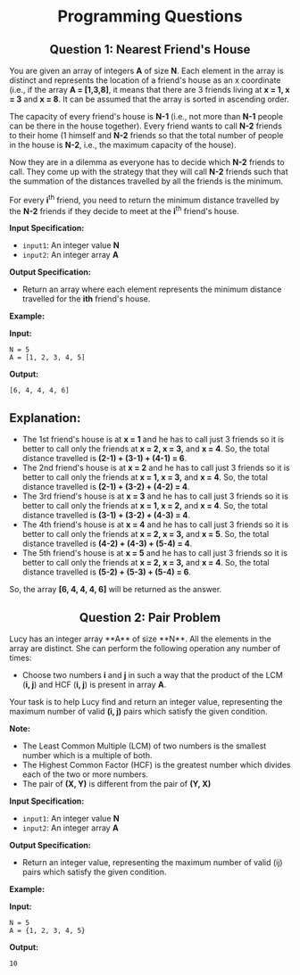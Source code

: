 <div align="center">
<h1> Programming Questions </h1>

## Question 1: Nearest Friend's House
</div>

You are given an array of integers **A** of size **N**. Each element in the array is distinct and represents the location of a friend's house as an x coordinate (i.e., if the array **A = [1,3,8]**, it means that there are 3 friends living at **x = 1, x = 3** and **x = 8**. It can be assumed that the array is sorted in ascending order.

The capacity of every friend's house is **N-1** (i.e., not more than **N-1** people can be there in the house together). Every friend wants to call **N-2** friends to their home (1 himself and **N-2** friends so that the total number of people in the house is **N-2**, i.e., the maximum capacity of the house).

Now they are in a dilemma as everyone has to decide which **N-2** friends to call. They come up with the strategy that they will call **N-2** friends such that the summation of the distances travelled by all the friends is the minimum.

For every **i**<sup>th</sup> friend, you need to return the minimum distance travelled by the **N-2** friends if they decide to meet at the **i**<sup>th</sup> friend's house.

**Input Specification:**
- `input1`: An integer value **N**
- `input2`: An integer array **A**

**Output Specification:**
- Return an array where each element represents the minimum distance travelled for the **ith** friend's house.

**Example:**

**Input:**
```
N = 5
A = [1, 2, 3, 4, 5]
```

**Output:**
```
[6, 4, 4, 4, 6]
```

## Explanation:
- The 1st friend's house is at **x = 1** and he has to call just 3 friends so it is better to call only the friends at **x = 2, x = 3,** and **x = 4**. So, the total distance travelled is **(2-1) + (3-1) + (4-1) = 6**.
- The 2nd friend's house is at **x = 2** and he has to call just 3 friends so it is better to call only the friends at **x = 1, x = 3,** and **x = 4**. So, the total distance travelled is **(2-1) + (3-2) + (4-2) = 4**.
- The 3rd friend's house is at **x = 3** and he has to call just 3 friends so it is better to call only the friends at **x = 1, x = 2,** and **x = 4**. So, the total distance travelled is **(3-1) + (3-2) + (4-3) = 4**.
- The 4th friend's house is at **x = 4** and he has to call just 3 friends so it is better to call only the friends at **x = 2, x = 3,** and **x = 5**. So, the total distance travelled is **(4-2) + (4-3) + (5-4) = 4**.
- The 5th friend's house is at **x = 5** and he has to call just 3 friends so it is better to call only the friends at **x = 2, x = 3,** and **x = 4**. So, the total distance travelled is **(5-2) + (5-3) + (5-4) = 6**.

So, the array **[6, 4, 4, 4, 6]** will be returned as the answer.

<div align="center">
<h2> Question 2: Pair Problem </h2>
</div>
Lucy has an integer array **A** of size **N**. All the elements in the array are distinct. She can perform the following operation any number of times:

- Choose two numbers **i** and **j** in such a way that the product of the LCM (**i, j**) and HCF (**i, j**) is present in array **A**.

Your task is to help Lucy find and return an integer value, representing the maximum number of valid **(i, j)** pairs which satisfy the given condition.

**Note:**
- The Least Common Multiple (LCM) of two numbers is the smallest number which is a multiple of both.
- The Highest Common Factor (HCF) is the greatest number which divides each of the two or more numbers.
- The pair of **(X, Y)** is different from the pair of **(Y, X)**

**Input Specification:**
- `input1`: An integer value **N**
- `input2`: An integer array **A**

**Output Specification:**
- Return an integer value, representing the maximum number of valid (ij) pairs which satisfy the given condition.

**Example:**

**Input:**
```
N = 5
A = {1, 2, 3, 4, 5}
```

**Output:**
```
10
```
